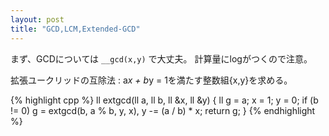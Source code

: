 ```yaml
---
layout: post
title: "GCD,LCM,Extended-GCD"
---
```


まず、GCDについては ` __gcd(x,y) ` で大丈夫。
計算量にlogがつくので注意。

拡張ユークリッドの互除法 : a*x + b*y = 1を満たす整数組{x,y}を求める。

{% highlight cpp %}
ll extgcd(ll a, ll b, ll &x, ll &y) {
    ll g = a;
    x = 1;
    y = 0;
    if (b != 0) g = extgcd(b, a % b, y, x), y -= (a / b) * x;
    return g;
}
{% endhighlight %}
